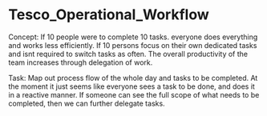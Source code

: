 # Tesco_Operational_Workflow


Concept: 
If 10 people were to complete 10 tasks. everyone does everything and works less efficiently. If 10 persons focus on their own dedicated tasks and isnt required to switch tasks as often. The overall productivity of the team increases through delegation of work. 

Task: 
Map out process flow of the whole day and tasks to be completed. 
At the moment it just seems like everyone sees a task to be done, and does it in a reactive manner. If someone can see the full scope of what needs to be completed, then we can further delegate tasks. 
